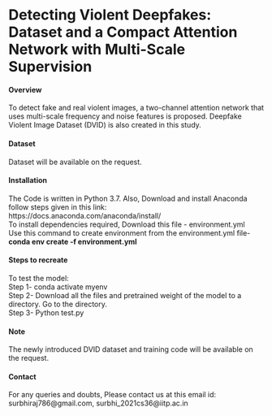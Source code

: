 <h1>Detecting Violent Deepfakes: Dataset and a Compact Attention Network with Multi-Scale
Supervision</h1>

<h4> Overview </h4>
To detect fake and real violent images, a two-channel attention network that uses multi-scale frequency and noise features is proposed. Deepfake Violent Image Dataset (DVID) is also created in this study.

<h4> Dataset </h4>
Dataset will be available on the request.
                                                           
                                                                                       
<h4> Installation  </h4>
The Code is written in Python 3.7. Also, Download and install Anaconda follow steps given in this link:<br>
      https://docs.anaconda.com/anaconda/install/ <br>
To install dependencies required, Download this file - environment.yml <br>
Use this command to create environment from the environment.yml file- <br><b>conda env create -f environment.yml</b>

 <h4> Steps to recreate </h4>
 To test the model:<br>
 Step 1- conda activate myenv<br>
 Step 2- Download all the files and pretrained weight of the model to a directory. Go to the directory.<br> 
 Step 3- Python test.py<br>
 
<h4> Note </h4>
 The newly introduced DVID dataset and training code will be available on the request.
<h4> Contact </h4>
For any queries and doubts, Please contact us at this email id: surbhiraj786@gmail.com, surbhi_2021cs36@iitp.ac.in
 
